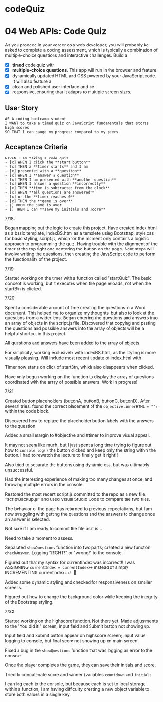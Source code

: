 # codeQuiz

# 04 Web APIs: Code Quiz

As you proceed in your career as a web developer, you will probably be asked to complete a coding assessment, which is typically a combination of multiple-choice questions and interactive challenges. Build a 
- [x] **timed** code quiz with 
- [x] **multiple-choice questions**. This app will run in the browser and feature 
- [x] dynamically updated HTML and CSS powered by your JavaScript code. It will also feature a 
- [x] clean and polished user interface and be 
- [x] responsive, ensuring that it adapts to multiple screen sizes.

## User Story

```
AS A coding bootcamp student
I WANT to take a timed quiz on JavaScript fundamentals that stores high scores
SO THAT I can gauge my progress compared to my peers
```

## Acceptance Criteria

```
GIVEN I am taking a code quiz
- [x] WHEN I click the **start button**
- [x] THEN a **timer starts** and I am 
- [x] presented with a **question**
- [x] WHEN I **answer a question**
- [x] THEN I am presented with **another question**
- [x] WHEN I answer a question **incorrectly**
- [x] THEN **time is subtracted from the clock**
- [x] WHEN **all questions are answered** 
- [x] or the **timer reaches 0**
- [x] THEN the **game is over**
- [] WHEN the game is over
- [] THEN I can **save my initials and score**
```

7/18:

Began mapping out the logic to create this project.
Have created index.html as a basic template, indexBS.html as a templete using Bootstrap, style.css for basic styling, script.js, which for the moment only contains a logistic approach to programming the quiz.
Having trouble with the alignment of the timer at the top right and centering the button on the page.
Next steps will involve writing the questions, then creating the JavaScript code to perform the functionality of the project.

7/19

Started working on the timer with a function called "startQuiz".
The basic concept is working, but it executes when the page reloads, not when the startBtn is clicked.

7/20

Spent a considerable amount of time creating the questions in a Word document.  This helped me to organize my thoughts, but also to look at the questions from a wider lens. Began entering the questions and answers into an array of objects in the script.js file.  Discovered that copying and pasting the questions and possible answers into the array of objects will be a helpful shortcut in this project.

All questions and answers have been added to the array of objects.

For simplicity, working exclusively with indexBS.html, as the styling is more visually pleasing.  Will include most recent update of index.html with 

Timer now starts on click of startBtn, whixh also disappears when clicked.

Have only begun working on the function to display the array of questions coordinated with the array of possible answers. Work in progress!

7/21

Created button placeholders (buttonA, buttonB, buttonC, buttonD). After several tries, found the correct placement of the `objective.innerHTML = "";` within the code block.

Discovered how to replace the placeholder button labels with the answers to the question.

Added a small margin to #objective and #timer to improve visual appeal.

It may not seem like much, but I just spent a long time trying to figure out how to `console.log()` the button clicked and keep only the string within the button. I had to rewatch the lecture to finally get it right!!

Also tried to separate the buttons using dynamic css, but was ultimately unsuccessful.


Had the interesting experience of making too many changes at once, and throwing multiple errors in the console.

Restored the most recent script.js committed to the repo as a new file, "scriptBackup.js" and used Visual Studio Code to compare the two files.

The behavior of the page has returned to previous ecpectations, but I am now struggling with getting the questions and the answers to change once an answer is selected.

Not sure if I am ready to commit the file as it is...

Need to take a moment to assess.

Separated `showQuestions` function into two parts; created a new function `checkAnswer`.  Logging "RIGHT!" or "wrong!" to the console.

Figured out that my syntax for currentIndex was incorrect!!  I was ASSIGNING `currentIndex = currentIndex++` instead of simply INCREMENTING currentIndex++!! 🙂

Added some dynamic styling and checked for responsiveness on smaller screens.

Figured out how to change the background color while keeping the integrity of the Bootstrap styling.

7/22

Started working on the highscore function.  Not there yet.
Made adjustments to the "You did it!" screen; input field and Submit button not showing up.

Input field and Submit button appear on highscore screen; input value logging to console, but final score not showing up on main screen.

Fixed a bug in the `showQuestions` function that was logging an error to the console.

Once the player completes the game, they can save their initials and score.

Tried to concatenate score and winner (variables `countdown` and `initials`

I can log each to the console, but because each is set to local storage within a function, I am having difficulty creating a new object variable to store both values in a single key.
